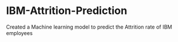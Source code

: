 # IBM-Attrition-Prediction
Created a Machine learning model to predict the Attrition rate of IBM employees

